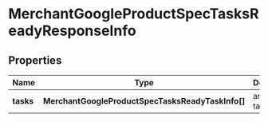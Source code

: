 # MerchantGoogleProductSpecTasksReadyResponseInfo

## Properties

| Name | Type | Description | Notes |
|------------ | ------------- | ------------- | -------------|
**tasks** | **MerchantGoogleProductSpecTasksReadyTaskInfo[]** | array of tasks |[optional]|